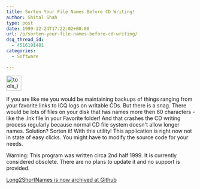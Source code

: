 ```yaml
---
title: Sorten Your File Names Before CD Writing!
author: Shital Shah
type: post
date: 1999-12-24T17:22:02+00:00
url: /p/sorten-your-file-names-before-cd-writing/
dsq_thread_id:
  - 4516191481
categories:
  - Software

---
```

[<img src="/images/posts/2003/03/tools_icon.gif" alt="tools_icon" width="40" height="40" class="alignleft size-full wp-image-1124" />][1]
  
If you are like me you would be maintaining backups of things ranging from your favorite links to ICQ logs on writable CDs. But there is a snag. There would be lots of files on your disk that has names more then 60 characters - like the .lnk file in your Favorite folder! And that crashes the CD writing process regularly because normal CD file system doesn't allow longer names. Solution? Sorten it! With this utility! This application is right now not in state of easy clicks. You might have to modify the source code for your needs. 

<p class="obsolete">
  Warning: This program was written circa 2nd half 1999. It is currently considered obsolete. There are no plans to update it and no support is provided.
</p>

[Long2ShortNames is now archived at Github][2]

<div class="github-widget" data-repo="sytelus/Long2ShortNames">
</div>

 [1]: /images/posts/2003/03/tools_icon.gif
 [2]: https://github.com/sytelus/Long2ShortNames
